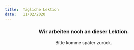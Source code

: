 ```yaml
---
title:  Tägliche Lektion
date:   11/02/2020
---
```


### <center>Wir arbeiten noch an dieser Lektion.</center>
<center>Bitte komme später zurück.</center>